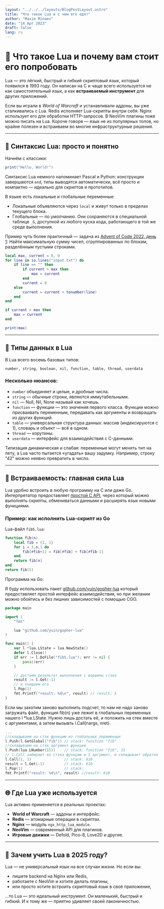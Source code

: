 ```yaml
---
layout: "../../../layouts/BlogPostLayout.astro"
title: "Что такое Lua и с чем его едят"
author: "Maxim Minaev"
date: "14 Apr 2023"
draft: false
lang: ru
---
```


# 🐉 Что такое Lua и почему вам стоит его попробовать

Lua — это лёгкий, быстрый и гибкий скриптовый язык, который появился в 1993 году. Он написан на C и чаще всего используется не как самостоятельный язык, а как **встраиваемый инструмент** для других приложений.

Если вы играли в *World of Warcraft* и устанавливали аддоны, вы уже сталкивались с Lua. Redis исполняет Lua-скрипты внутри себя. Nginx использует его для обработки HTTP-запросов. В NeoVim плагины тоже можно писать на Lua. Короче говоря — язык не из популярных топов, но крайне полезен и встраиваем во многие инфраструктурные решения.

---

## 🚀 Синтаксис Lua: просто и понятно

Начнём с классики:

```lua
print("Hello, World!")
```

Синтаксис Lua немного напоминает Pascal и Python: конструкции завершаются `end`, типы выводятся автоматически, всё просто и компактно — идеально для скриптов и прототипов.

В языке есть локальные и глобальные переменные:

- Локальные объявляются через `local` и живут только в пределах текущего блока.
- Глобальные — по умолчанию. Они сохраняются в специальной таблице `_G`, доступной из любого куска кода, работающего в той же среде выполнения.

Пример чуть более практичный — задача из [Advent of Code 2022, день 1](https://adventofcode.com/2022/day/1):
Найти максимальную сумму чисел, сгруппированных по блокам, разделённым пустыми строками.
```lua
local max, current = 0, 0
for line in io.lines("input.txt") do
    if line == "" then
        if current > max then
            max = current
        end
        current = 0
    else
        current = current + tonumber(line)
    end
end

if current > max then
    max = current
end

print(max)
```

---

## 🧩 Типы данных в Lua

В Lua всего восемь базовых типов:

```
number, string, boolean, nil, function, table, thread, userdata
```

### Несколько нюансов:

- `number` объединяет и целые, и дробные числа.
- `string` — обычные строки, являются иммутабельными.
- `nil` — Null, Nil, None называй как хочешь.
- `function` — функции — это значения первого класса. Функции можно присваивать переменным, передавать как аргументы и возвращать из других функций.
- `table` — универсальная структура данных: массив (индексируются с 1), словарь и объект — всё в одном. 
- `thread` — корутины.
- `userdata` — интерфейс для взаимодействия с C-данными.

Типизация динамическая и слабая: переменные могут менять тип на лету, а Lua часто пытается «угадать» вашу задумку. Например, строку "42" можно неявно превратить в число.

---

## 🔌 Встраиваемость: главная сила Lua

Lua удобно встроить в любую программу на C или даже Go. Интерпретатор предоставляет [простой C API](https://www.lua.org/pil/24.html), через который можно выполнять скрипты, обмениваться данными и расширять язык новыми функциями.

### Пример: как исполнить Lua-скрипт из Go

Lua-файл `fib5.lua`:

```lua
function fib(n)
    local fib = {1, 1} 
    for i = 3,n,1 do
        fib[#fib+1] = fib[#fib] + fib[#fib-1]
    end
    return fib[n]
end
return fib(5)
```

Программа на Go:

Я буду использовать пакет [github.com/yuin/gopher-lua](https://github.com/yuin/gopher-lua) который предоставляет простой интерфейс взаимодействия, но при желании можно обойтись и без лишних зависимостей с помощью CGO.

```go
package main

import (
	"fmt"

	lua "github.com/yuin/gopher-lua"
)

func main() {
	var l *lua.LState = lua.NewState()
	defer l.Close()
	if err := l.DoFile("fib5.lua"); err != nil {
		panic(err)
	}

	// достаем результат выполнения с вершины стэка
	result := l.Get(-1)
	// и очищаем его
	l.Pop(1)
	fmt.Printf("result: %d\n", result) // result: 5
}
```

Eсли мы захотим заново выполнить подсчет, то нам не надо заново загружать файл, функция fib(n) уже лежит в глобальных переменных нашего l *lua.LState. Нужно лишь достать её, и положить на стек вместе с аргументами, а затем вызывть l.Call(nargs, nret).

```go
...
//складываем на стэк функцию из глобальных переменных
l.Push(l.GetGlobal("fib")) // stack: function "fib"
//складываем на стэк аргумент функции
l.Push(lua.LNumber(15))    // stack: function "fib", 15
// l.Call забирает из стэка функцию и 1 аргумент, и складывает обратно 1 результат
l.Call(1, 1)               // stack: 610
result = l.Get(-1)         // stack: 610
l.Pop(1)                   // stack:
fmt.Printf("result: %d\n", result) //result: 610
```
---

## 🌐 Где Lua уже используется

Lua активно применяется в реальных проектах:

- **World of Warcraft** — аддоны и интерфейс.
- **Redis** — атомарные операции в скриптах.
- **Nginx** — модуль `ngx_http_lua_module`.
- **NeoVim** — современный API для плагинов.
- **Игровые движки** — Defold, Pico-8, Love2D и другие.

---

## 🧪 Зачем учить Lua в 2025 году?

Lua — не универсальный язык на все случаи жизни. Но если вы:

- пишете backend на Nginx или Redis,
- работаете с NeoVim и хотите делать плагины,
- или просто хотите встроить скриптовый язык в своё приложение,

...то Lua — это идеальный инструмент. Он маленький, быстрый и гибкий. И к тому же — приятно удивляет своей лаконичностью.

